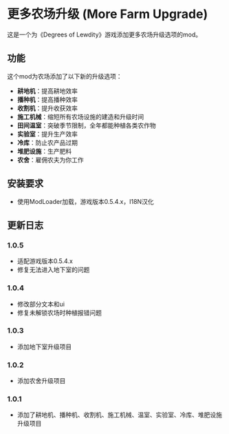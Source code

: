# 更多农场升级 (More Farm Upgrade)

这是一个为《Degrees of Lewdity》游戏添加更多农场升级选项的mod。

## 功能

这个mod为农场添加了以下新的升级选项：

- **耕地机**：提高耕地效率
- **播种机**：提高播种效率
- **收割机**：提升收获效率
- **施工机械**：缩短所有农场设施的建造和升级时间
- **田间温室**：突破季节限制，全年都能种植各类农作物
- **实验室**：提升生产效率
- **冷库**：防止农产品过期
- **堆肥设施**：生产肥料
- **农舍**：雇佣农夫为你工作

## 安装要求

- 使用ModLoader加载，游戏版本0.5.4.x，I18N汉化

## 更新日志

### 1.0.5

- 适配游戏版本0.5.4.x
- 修复无法进入地下室的问题

### 1.0.4

- 修改部分文本和ui
- 修复未解锁农场时种植报错问题

### 1.0.3

- 添加地下室升级项目

### 1.0.2

- 添加农舍升级项目

### 1.0.1

- 添加了耕地机、播种机、收割机、施工机械、温室、实验室、冷库、堆肥设施升级项目